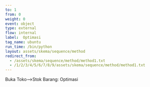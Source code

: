 ```yaml
---
to: 1
from: 0
weight: 0
event: object
type: external
flow: internal
label:  Optimasi
tag_name: ubuntu
run_time: /bin/python
layout: assets/skema/sequence/method
redirect_from:
  - /assets/skema/sequence/method/method1.txt
  - /1/2/3/4/5/6/7/8/9/assets/skema/sequence/method/method1.txt
---
```

Buka Toko-->Stok Barang: Optimasi
